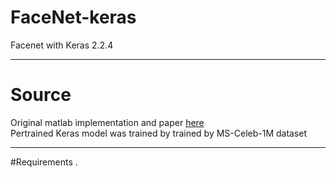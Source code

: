 # FaceNet-keras
Facenet with Keras 2.2.4
***
# Source
Original matlab implementation and paper [here](https://arxiv.org/abs/1503.03832)  
Pertrained Keras model was trained by trained by MS-Celeb-1M dataset
***
#Requirements
. 

